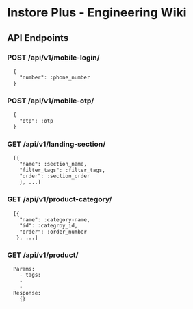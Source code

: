 # Instore Plus - Engineering Wiki

## API Endpoints

### POST /api/v1/mobile-login/
```
  {
    "number": :phone_number
  }
```
### POST /api/v1/mobile-otp/
```
  {
    "otp": :otp
  }
```
### GET /api/v1/landing-section/
```
  [{
    "name": :section_name,
    "filter_tags": :filter_tags,
    "order": :section_order
    }, ...]
```
### GET /api/v1/product-category/
```
  [{
    "name": :category-name,
    "id": :categroy_id,
    "order": :order_number
   }, ...]
```
### GET /api/v1/product/
```
  Params:
    - tags:
    -
    -
  Response:
    {}
```

